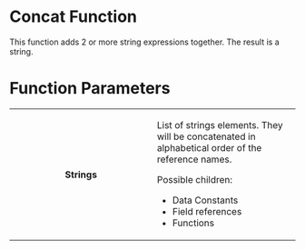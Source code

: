 # Concat Function

This function adds 2 or more string expressions together. The result is a string.

# Function Parameters

<table class="confluenceTable">
<colgroup>
<col style="width: 50%" />
<col style="width: 50%" />
</colgroup>
<tbody>
<tr class="odd">
<th class="confluenceTh"><p>Strings</p></th>
<td class="confluenceTd"><p>List of strings elements. They will be concatenated in alphabetical order of the reference names.</p>
<p>Possible children:</p>
<ul>
<li>Data Constants</li>
<li>Field references</li>
<li>Functions</li>
</ul></td>
</tr>
</tbody>
</table>
